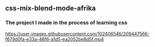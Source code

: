 ## css-mix-blend-mode-afrika
  
  
### The project I made in the process of learning css
  https://user-images.githubusercontent.com/102406546/209447566-f679d0fa-e33a-46f6-a1d5-ea2052be8d5f.mp4
